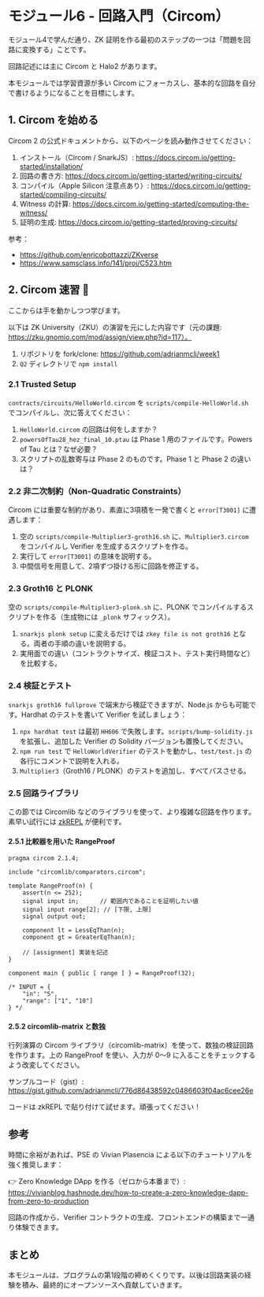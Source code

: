 # モジュール6 - 回路入門（Circom）

モジュール4で学んだ通り、ZK 証明を作る最初のステップの一つは「問題を回路に変換する」ことです。

回路記述には主に Circom と Halo2 があります。

本モジュールでは学習資源が多い Circom にフォーカスし、基本的な回路を自分で書けるようになることを目標にします。

## 1. Circom を始める

Circom 2 の公式ドキュメントから、以下のページを読み動作させてください：

1. インストール（Circom / SnarkJS）: https://docs.circom.io/getting-started/installation/
2. 回路の書き方: https://docs.circom.io/getting-started/writing-circuits/
3. コンパイル（Apple Silicon 注意点あり）: https://docs.circom.io/getting-started/compiling-circuits/
4. Witness の計算: https://docs.circom.io/getting-started/computing-the-witness/
5. 証明の生成: https://docs.circom.io/getting-started/proving-circuits/

参考：
- https://github.com/enricobottazzi/ZKverse
- https://www.samsclass.info/141/proj/C523.htm

## 2. Circom 速習 💪

ここからは手を動かしつつ学びます。

以下は ZK University（ZKU）の演習を元にした内容です（元の課題: https://zku.gnomio.com/mod/assign/view.php?id=117）。

1. リポジトリを fork/clone: https://github.com/adrianmcli/week1
2. `Q2` ディレクトリで `npm install`

### 2.1 Trusted Setup

`contracts/circuits/HelloWorld.circom` を `scripts/compile-HelloWorld.sh` でコンパイルし、次に答えてください：

1. `HelloWorld.circom` の回路は何をしますか？
2. `powersOfTau28_hez_final_10.ptau` は Phase 1 用のファイルです。Powers of Tau とは？なぜ必要？
3. スクリプトの乱数寄与は Phase 2 のものです。Phase 1 と Phase 2 の違いは？

### 2.2 非二次制約（Non-Quadratic Constraints）

Circom には重要な制約があり、素直に3項積を一発で書くと `error[T3001]` に遭遇します：

1. 空の `scripts/compile-Multiplier3-groth16.sh` に、`Multiplier3.circom` をコンパイルし Verifier を生成するスクリプトを作る。
2. 実行して `error[T3001]` の意味を説明する。
3. 中間信号を用意して、2項ずつ掛ける形に回路を修正する。

### 2.3 Groth16 と PLONK

空の `scripts/compile-Multiplier3-plonk.sh` に、PLONK でコンパイルするスクリプトを作る（生成物には `_plonk` サフィックス）。

1. `snarkjs plonk setup` に変えるだけでは `zkey file is not groth16` となる。両者の手順の違いを説明する。
2. 実用面での違い（コントラクトサイズ、検証コスト、テスト実行時間など）を比較する。

### 2.4 検証とテスト

`snarkjs groth16 fullprove` で端末から検証できますが、Node.js からも可能です。Hardhat のテストを書いて Verifier を試しましょう：

1. `npx hardhat test` は最初 `HH606` で失敗します。`scripts/bump-solidity.js` を拡張し、追加した Verifier の Solidity バージョンも置換してください。
2. `npm run test` で `HelloWorldVerifier` のテストを動かし、`test/test.js` の各行にコメントで説明を入れる。
3. `Multiplier3`（Groth16 / PLONK）のテストを追加し、すべてパスさせる。

### 2.5 回路ライブラリ

この節では Circomlib などのライブラリを使って、より複雑な回路を作ります。素早い試行には [zkREPL](https://zkrepl.dev/) が便利です。

#### 2.5.1 比較器を用いた RangeProof

```
pragma circom 2.1.4;

include "circomlib/comparators.circom";

template RangeProof(n) {
    assert(n <= 252);
    signal input in;      // 範囲内であることを証明したい値
    signal input range[2]; // [下限, 上限]
    signal output out;

    component lt = LessEqThan(n);
    component gt = GreaterEqThan(n);

    // [assignment] 実装を記述
}

component main { public [ range ] } = RangeProof(32);

/* INPUT = {
    "in": "5",
    "range": ["1", "10"]
} */
```

#### 2.5.2 circomlib-matrix と数独

行列演算の Circom ライブラリ（circomlib-matrix）を使って、数独の検証回路を作ります。上の RangeProof を使い、入力が 0〜9 に入ることをチェックするよう改変してください。

サンプルコード（gist）: https://gist.github.com/adrianmcli/776d86438592c0486603f04ac6cee26e

コードは zkREPL で貼り付けて試せます。頑張ってください！

## 参考

時間に余裕があれば、PSE の Vivian Plasencia による以下のチュートリアルを強く推奨します：

👉 Zero Knowledge DApp を作る（ゼロから本番まで）: https://vivianblog.hashnode.dev/how-to-create-a-zero-knowledge-dapp-from-zero-to-production

回路の作成から、Verifier コントラクトの生成、フロントエンドの構築まで一通り体験できます。

## まとめ

本モジュールは、プログラムの第1段階の締めくくりです。以後は回路実装の経験を積み、最終的にオープンソースへ貢献していきます。

